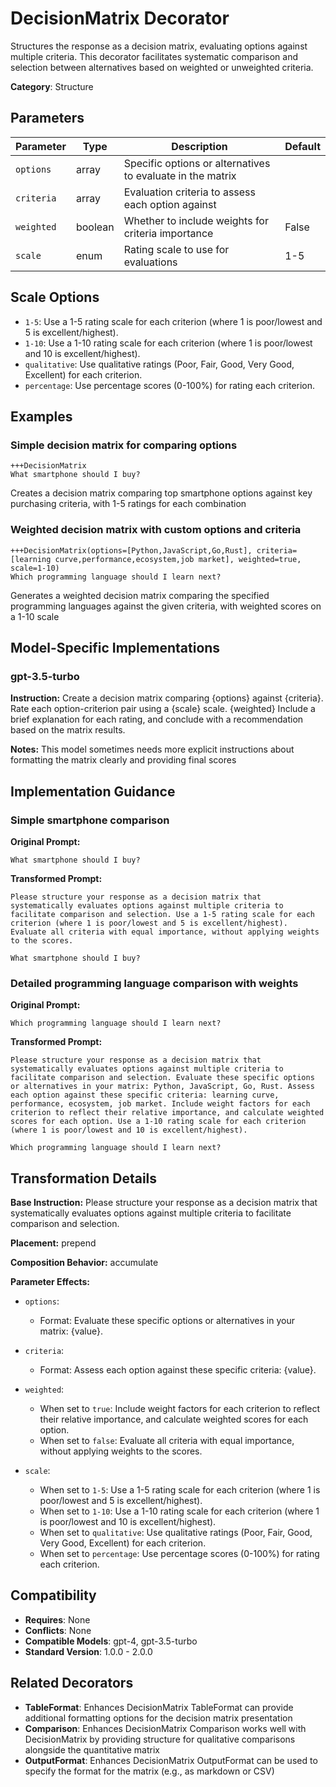 # DecisionMatrix Decorator

Structures the response as a decision matrix, evaluating options against multiple criteria. This decorator facilitates systematic comparison and selection between alternatives based on weighted or unweighted criteria.

**Category**: Structure

## Parameters

| Parameter | Type | Description | Default |
|-----------|------|-------------|--------|
| `options` | array | Specific options or alternatives to evaluate in the matrix |  |
| `criteria` | array | Evaluation criteria to assess each option against |  |
| `weighted` | boolean | Whether to include weights for criteria importance | False |
| `scale` | enum | Rating scale to use for evaluations | 1-5 |

## Scale Options

- `1-5`: Use a 1-5 rating scale for each criterion (where 1 is poor/lowest and 5 is excellent/highest).
- `1-10`: Use a 1-10 rating scale for each criterion (where 1 is poor/lowest and 10 is excellent/highest).
- `qualitative`: Use qualitative ratings (Poor, Fair, Good, Very Good, Excellent) for each criterion.
- `percentage`: Use percentage scores (0-100%) for rating each criterion.

## Examples

### Simple decision matrix for comparing options

```
+++DecisionMatrix
What smartphone should I buy?
```

Creates a decision matrix comparing top smartphone options against key purchasing criteria, with 1-5 ratings for each combination

### Weighted decision matrix with custom options and criteria

```
+++DecisionMatrix(options=[Python,JavaScript,Go,Rust], criteria=[learning curve,performance,ecosystem,job market], weighted=true, scale=1-10)
Which programming language should I learn next?
```

Generates a weighted decision matrix comparing the specified programming languages against the given criteria, with weighted scores on a 1-10 scale

## Model-Specific Implementations

### gpt-3.5-turbo

**Instruction:** Create a decision matrix comparing {options} against {criteria}. Rate each option-criterion pair using a {scale} scale. {weighted} Include a brief explanation for each rating, and conclude with a recommendation based on the matrix results.

**Notes:** This model sometimes needs more explicit instructions about formatting the matrix clearly and providing final scores


## Implementation Guidance

### Simple smartphone comparison

**Original Prompt:**
```
What smartphone should I buy?
```

**Transformed Prompt:**
```
Please structure your response as a decision matrix that systematically evaluates options against multiple criteria to facilitate comparison and selection. Use a 1-5 rating scale for each criterion (where 1 is poor/lowest and 5 is excellent/highest). Evaluate all criteria with equal importance, without applying weights to the scores.

What smartphone should I buy?
```

### Detailed programming language comparison with weights

**Original Prompt:**
```
Which programming language should I learn next?
```

**Transformed Prompt:**
```
Please structure your response as a decision matrix that systematically evaluates options against multiple criteria to facilitate comparison and selection. Evaluate these specific options or alternatives in your matrix: Python, JavaScript, Go, Rust. Assess each option against these specific criteria: learning curve, performance, ecosystem, job market. Include weight factors for each criterion to reflect their relative importance, and calculate weighted scores for each option. Use a 1-10 rating scale for each criterion (where 1 is poor/lowest and 10 is excellent/highest).

Which programming language should I learn next?
```

## Transformation Details

**Base Instruction:** Please structure your response as a decision matrix that systematically evaluates options against multiple criteria to facilitate comparison and selection.

**Placement:** prepend

**Composition Behavior:** accumulate

**Parameter Effects:**

- `options`:
  - Format: Evaluate these specific options or alternatives in your matrix: {value}.

- `criteria`:
  - Format: Assess each option against these specific criteria: {value}.

- `weighted`:
  - When set to `true`: Include weight factors for each criterion to reflect their relative importance, and calculate weighted scores for each option.
  - When set to `false`: Evaluate all criteria with equal importance, without applying weights to the scores.

- `scale`:
  - When set to `1-5`: Use a 1-5 rating scale for each criterion (where 1 is poor/lowest and 5 is excellent/highest).
  - When set to `1-10`: Use a 1-10 rating scale for each criterion (where 1 is poor/lowest and 10 is excellent/highest).
  - When set to `qualitative`: Use qualitative ratings (Poor, Fair, Good, Very Good, Excellent) for each criterion.
  - When set to `percentage`: Use percentage scores (0-100%) for rating each criterion.

## Compatibility

- **Requires**: None
- **Conflicts**: None
- **Compatible Models**: gpt-4, gpt-3.5-turbo
- **Standard Version**: 1.0.0 - 2.0.0

## Related Decorators

- **TableFormat**: Enhances DecisionMatrix TableFormat can provide additional formatting options for the decision matrix presentation
- **Comparison**: Enhances DecisionMatrix Comparison works well with DecisionMatrix by providing structure for qualitative comparisons alongside the quantitative matrix
- **OutputFormat**: Enhances DecisionMatrix OutputFormat can be used to specify the format for the matrix (e.g., as markdown or CSV)

